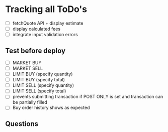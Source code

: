 # Tracking all ToDo's

- [ ] fetchQuote API + display estimate
- [ ] display calculated fees
- [ ] integrate input validation errors

## Test before deploy

- [ ] MARKET BUY
- [ ] MARKET SELL
- [ ] LIMIT BUY (specify quantity)
- [ ] LIMIT BUY (specify total)
- [ ] LIMIT SELL (specify quantity)
- [ ] LIMIT SELL (specify total)
- [ ] prevents submitting transaction if POST ONLY is set and transaction can be partially filled
- [ ] Buy order history shows as expected

## Questions
